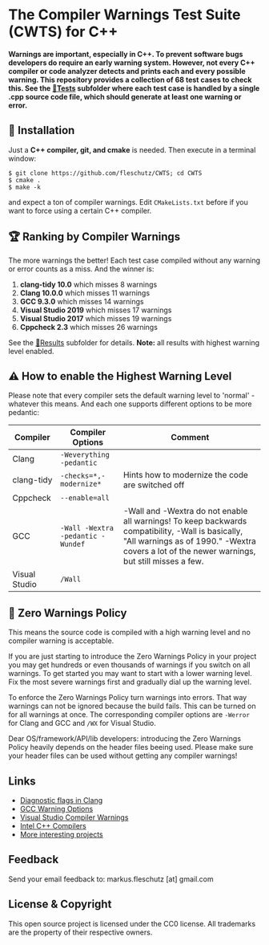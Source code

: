 The Compiler Warnings Test Suite (CWTS) for C++
===============================================

**Warnings are important, especially in C++. To prevent software bugs developers do require an early warning system. However, not every C++ compiler or code analyzer detects and prints each and every possible warning. This repository provides a collection of 68 test cases to check this. See the [📂Tests](Tests/) subfolder where each test case is handled by a single .cpp source code file, which should generate at least one warning or error.**


🔧 Installation 
----------------
Just a **C++ compiler, git, and cmake** is needed. Then execute in a terminal window:

```
$ git clone https://github.com/fleschutz/CWTS; cd CWTS
$ cmake .
$ make -k
```
and expect a ton of compiler warnings. Edit `CMakeLists.txt` before if you want to force using a certain C++ compiler.


🏆 Ranking by Compiler Warnings
--------------------------------
The more warnings the better! Each test case compiled without any warning or error counts as a miss. And the winner is:

1. **clang-tidy 10.0** which misses 8 warnings
2. **Clang 10.0.0** which misses 11 warnings
3. **GCC 9.3.0** which misses 14 warnings
4. **Visual Studio 2019** which misses 17 warnings
5. **Visual Studio 2017** which misses 19 warnings
6. **Cppcheck 2.3** which misses 26 warnings

See the [📂Results](Results/) subfolder for details. **Note:** all results with highest warning level enabled. 


⚠️ How to enable the Highest Warning Level 
-------------------------------------------
Please note that every compiler sets the default warning level to 'normal' - whatever this means. And each one supports different options to be more pedantic:

| Compiler      | Compiler Options                  | Comment                                           |
|---------------|-----------------------------------|---------------------------------------------------|
| Clang         | `-Weverything -pedantic`          |                                                   |
| clang-tidy    | `-checks=*,-modernize*`           | Hints how to modernize the code are switched off  |
| Cppcheck      | `--enable=all`                    |                                                   |
| GCC           | `-Wall -Wextra -pedantic -Wundef` | -Wall and -Wextra do not enable all warnings! To keep backwards compatibility, -Wall is basically, "All warnings as of 1990." -Wextra covers a lot of the newer warnings, but still misses a few. |
| Visual Studio | `/Wall`                           |                                                   |


👮‍ Zero Warnings Policy 
------------------------
This means the source code is compiled with a high warning level and no compiler warning is acceptable.

If you are just starting to introduce the Zero Warnings Policy in your project you may get hundreds or even thousands of warnings if you switch on all warnings. To get started you may want to start with a lower warning level. Fix the most severe warnings first and gradually dial up the warning level.

To enforce the Zero Warnings Policy turn warnings into errors. That way warnings can not be ignored because the build fails. This can be turned on for all warnings at once. The corresponding compiler options are `-Werror` for Clang and GCC and `/WX` for Visual Studio.

Dear OS/framework/API/lib developers: introducing the Zero Warnings Policy heavily depends on the header files beeing used. Please make sure your header files can be used without getting any compiler warnings!

Links
-----
* [Diagnostic flags in Clang](https://clang.llvm.org/docs/DiagnosticsReference.html)
* [GCC Warning Options](https://gcc.gnu.org/onlinedocs/gcc/Warning-Options.html)
* [Visual Studio Compiler Warnings](https://docs.microsoft.com/en-us/cpp/error-messages/compiler-warnings/compiler-warnings-by-compiler-version)
* [Intel C++ Compilers](https://software.intel.com/en-us/c-compilers)
* [More interesting projects](http://www.fleschutz.de/Service.html)

Feedback
---------
Send your email feedback to: markus.fleschutz [at] gmail.com

License & Copyright
--------------------
This open source project is licensed under the CC0 license. All trademarks are the property of their respective owners.
